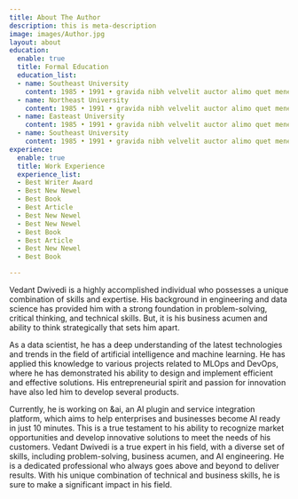 ```yaml
---
title: About The Author
description: this is meta-description
image: images/Author.jpg
layout: about
education:
  enable: true
  title: Formal Education
  education_list:
  - name: Southeast University
    content: 1985 • 1991 • gravida nibh velvelit auctor alimo quet menean solli
  - name: Northeast University
    content: 1985 • 1991 • gravida nibh velvelit auctor alimo quet menean solli
  - name: Easteast University
    content: 1985 • 1991 • gravida nibh velvelit auctor alimo quet menean solli
  - name: Southeast University
    content: 1985 • 1991 • gravida nibh velvelit auctor alimo quet menean solli
experience:
  enable: true
  title: Work Experience
  experience_list:
  - Best Writer Award
  - Best New Newel
  - Best Book
  - Best Article
  - Best New Newel
  - Best New Newel
  - Best Book
  - Best Article
  - Best New Newel
  - Best Book

---
```

Vedant Dwivedi is a highly accomplished individual who possesses a unique combination of skills and expertise. His background in engineering and data science has provided him with a strong foundation in problem-solving, critical thinking, and technical skills. But, it is his business acumen and ability to think strategically that sets him apart. 

As a data scientist, he has a deep understanding of the latest technologies and trends in the field of artificial intelligence and machine learning. He has applied this knowledge to various projects related to MLOps and DevOps, where he has demonstrated his ability to design and implement efficient and effective solutions. His entrepreneurial spirit and passion for innovation have also led him to develop several products. 

Currently, he is working on &ai, an AI plugin and service integration platform, which aims to help enterprises and businesses become AI ready in just 10 minutes. This is a true testament to his ability to recognize market opportunities and develop innovative solutions to meet the needs of his customers. Vedant Dwivedi is a true expert in his field, with a diverse set of skills, including problem-solving, business acumen, and AI engineering. He is a dedicated professional who always goes above and beyond to deliver results. With his unique combination of technical and business skills, he is sure to make a significant impact in his field.